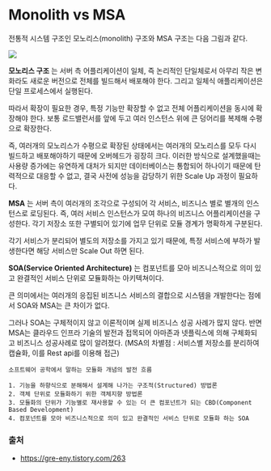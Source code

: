 # Monolith vs MSA

전통적 시스템 구조인 모노리스(monolith) 구조와 MSA 구조는 다음 그림과 같다.  

<img src="https://img1.daumcdn.net/thumb/R1280x0/?scode=mtistory2&fname=https%3A%2F%2Fblog.kakaocdn.net%2Fdn%2FpeIR3%2FbtqSAR4mgGP%2FBnnfRzLNKhaLRngofcGdkk%2Fimg.png">

__모노리스 구조__ 는 서버 측 어플리케이션이 일체, 즉 논리적인 단일체로서 아무리 작은 변화라도 새로운 버전으로 전체를 빌드해서 배포해야 한다. 그리고 일체식 애플리케이션은 단일 프로세스에서 실행된다.  

따라서 확장이 필요한 경우, 특정 기능만 확장할 수 없고 전체 어플리케이션을 동시에 확장해야 한다. 보통 로드밸런서를 앞에 두고 여러 인스턴스 위에 큰 덩어리를 복제해 수평으로 확장한다.  

즉, 여러개의 모노리스가 수평으로 확장된 상태에서는 여러개의 모노리스를 모두 다시 빌드하고 배포해야하기 때문에 오버헤드가 굉장히 크다. 이러한 방식으로 설계했을때는 사용량 증가에는 유연하게 대처가 되지만 데이터베이스는 통합되어 하나이기 때문에 탄력적으로 대응할 수 없고, 결국 사전에 성능을 감당하기 위한 Scale Up 과정이 필요하다.  

__MSA__ 는 서버 측이 여러개의 조각으로 구성되어 각 서비스, 비즈니스 별로 별개의 인스턴스로 로딩된다. 즉, 여러 서비스 인스턴스가 모여 하나의 비즈니스 어플리케이션을 구성한다. 각기 저장소 또한 구별되어 있기에 업무 단위로 모듈 경계가 명확하게 구분된다.  

각기 서비스가 분리되어 별도의 저장소를 가지고 있기 때문에, 특정 서비스에 부하가 발생한다면 해당 서비스만 Scale Out 하면 된다.  

__SOA(Service Oriented Architecture)__ 는 컴포넌트를 모아 비즈니스적으로 의미 있고 완결적인 서비스 단위로 모듈화하는 아키텍쳐이다.  

큰 의미에서는 여러개의 응집된 비즈니스 서비스의 결합으로 시스템을 개발한다는 점에서 SOA와 MSA는 큰 차이가 없다.  

그러나 SOA는 구체적이지 않고 이론적이며 실제 비즈니스 성공 사례가 많지 않다. 반면 MSA는 클라우드 인프라 기술의 발전과 접목되어 아마존과 넷플릭스에 의해 구체화되고 비즈니스 성공사례로 많이 알려졌다. (MSA의 차별점 : 서비스별 저장소를 분리하여 캡슐화, 이를 Rest api를 이용해 접근)

```
소프트웨어 공학에서 말하는 모듈화 개념의 발전 흐름

1. 기능을 하향식으로 분해해서 설계해 나가는 구조적(Structured) 방법론
2. 객체 단위로 모듈화하기 위한 객체지향 방법론
3. 모듈화의 단위가 기능별로 재사용할 수 있는 더 큰 컴포넌트가 되는 CBD(Component Based Development)
4. 컴포넌트를 모아 비즈니스적으로 의미 있고 완결적인 서비스 단위로 모듈화 하는 SOA
```



### 출처
- https://gre-eny.tistory.com/263